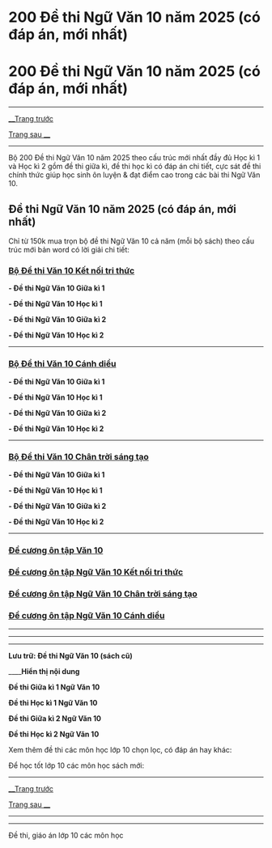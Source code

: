 # 200 Đề thi Ngữ Văn 10 năm 2025 (có đáp án, mới nhất)

# 200 Đề thi Ngữ Văn 10 năm 2025 (có đáp án, mới nhất)

* * *

[__Trang trước](https://vietjack.com/de-kiem-tra-lop-10/index.jsp)

[Trang sau __](https://vietjack.com/de-kiem-tra-lop-10/de-thi-giua-ki-1-ngu-van-lop-10-co-dap-an-2021.jsp)

* * *

Bộ 200 Đề thi Ngữ Văn 10 năm 2025 theo cấu trúc mới nhất đầy đủ Học kì 1 và Học kì 2 gồm đề thi giữa kì, đề thi học kì có đáp án chi tiết, cực sát đề thi chính thức giúp học sinh ôn luyện & đạt điểm cao trong các bài thi Ngữ Văn 10.

## Đề thi Ngữ Văn 10 năm 2025 (có đáp án, mới nhất)

Chỉ từ 150k mua trọn bộ đề thi Ngữ Văn 10 cả năm (mỗi bộ sách) theo cấu trúc mới bản word có lời giải chi tiết:

### [**Bộ Đề thi Văn 10 Kết nối tri thức**](https://vietjack.com/de-kiem-tra-lop-10/bo-de-thi-ngu-van-lop-10-ket-noi-tri-thuc.jsp)

**\- Đề thi Ngữ Văn 10 Giữa kì 1**

**\- Đề thi Ngữ Văn 10 Học kì 1**

**\- Đề thi Ngữ Văn 10 Giữa kì 2**

**\- Đề thi Ngữ Văn 10 Học kì 2**

* * *

### [**Bộ Đề thi Văn 10 Cánh diều**](https://vietjack.com/de-kiem-tra-lop-10/bo-de-thi-ngu-van-lop-10-canh-dieu.jsp)

**\- Đề thi Ngữ Văn 10 Giữa kì 1**

**\- Đề thi Ngữ Văn 10 Học kì 1**

**\- Đề thi Ngữ Văn 10 Giữa kì 2**

**\- Đề thi Ngữ Văn 10 Học kì 2**

* * *

### [**Bộ Đề thi Văn 10 Chân trời sáng tạo**](https://vietjack.com/de-kiem-tra-lop-10/bo-de-thi-ngu-van-lop-10-chan-troi-sang-tao.jsp)

**\- Đề thi Ngữ Văn 10 Giữa kì 1**

**\- Đề thi Ngữ Văn 10 Học kì 1**

**\- Đề thi Ngữ Văn 10 Giữa kì 2**

**\- Đề thi Ngữ Văn 10 Học kì 2**

* * *

### [**Đề cương ôn tập Văn 10**](https://vietjack.com/de-kiem-tra-lop-10/de-cuong-on-tap-ngu-van-lop-10.jsp)

### [**Đề cương ôn tập Ngữ Văn 10 Kết nối tri thức**](https://vietjack.com/de-kiem-tra-lop-10/de-cuong-ngu-van-lop-10-ket-noi-tri-thuc.jsp)

### [**Đề cương ôn tập Ngữ Văn 10 Chân trời sáng tạo**](https://vietjack.com/de-kiem-tra-lop-10/de-cuong-ngu-van-lop-10-chan-troi-sang-tao.jsp)

### [**Đề cương ôn tập Ngữ Văn 10 Cánh diều**](https://vietjack.com/de-kiem-tra-lop-10/de-cuong-ngu-van-lop-10-canh-dieu.jsp)

* * *

* * *

* * *

**Lưu trữ: Đề thi Ngữ Văn 10 (sách cũ)**

____**Hiển thị nội dung**

**Đề thi Giữa kì 1 Ngữ Văn 10**

**Đề thi Học kì 1 Ngữ Văn 10**

**Đề thi Giữa kì 2 Ngữ Văn 10**

**Đề thi Học kì 2 Ngữ Văn 10**

Xem thêm đề thi các môn học lớp 10 chọn lọc, có đáp án hay khác:

Để học tốt lớp 10 các môn học sách mới:

* * *

[__Trang trước](https://vietjack.com/de-kiem-tra-lop-10/index.jsp)

[Trang sau __](https://vietjack.com/de-kiem-tra-lop-10/de-thi-giua-ki-1-ngu-van-lop-10-co-dap-an-2021.jsp)

* * *

* * *

Đề thi, giáo án lớp 10 các môn học
